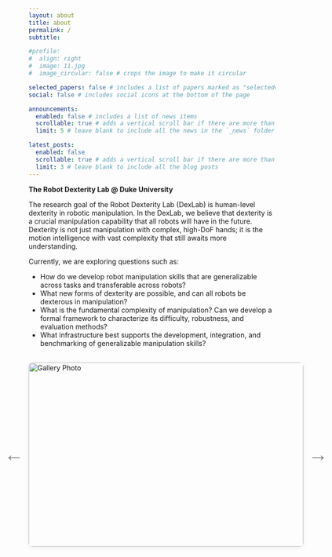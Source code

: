 ```yaml
---
layout: about
title: about
permalink: /
subtitle: 

#profile:
#  align: right
#  image: 11.jpg
#  image_circular: false # crops the image to make it circular

selected_papers: false # includes a list of papers marked as "selected={true}"
social: false # includes social icons at the bottom of the page

announcements:
  enabled: false # includes a list of news items
  scrollable: true # adds a vertical scroll bar if there are more than 3 news items
  limit: 5 # leave blank to include all the news in the `_news` folder

latest_posts:
  enabled: false
  scrollable: true # adds a vertical scroll bar if there are more than 3 new posts items
  limit: 3 # leave blank to include all the blog posts
---
```

**The Robot Dexterity Lab @ Duke University**

The research goal of the Robot Dexterity Lab (DexLab) is human-level dexterity in robotic manipulation. In the DexLab, we believe that dexterity is a crucial manipulation capability that all robots will have in the future. Dexterity is not just manipulation with complex, high-DoF hands; it is the motion intelligence with vast complexity that still awaits more understanding.

Currently, we are exploring questions such as:

- How do we develop robot manipulation skills that are generalizable across tasks and transferable across robots?
- What new forms of dexterity are possible, and can all robots be dexterous in manipulation?
- What is the fundamental complexity of manipulation? Can we develop a formal framework to characterize its difficulty, robustness, and evaluation methods?
- What infrastructure best supports the development, integration, and benchmarking of generalizable manipulation skills?

<br>

<style>
  .gallery-container {
    max-width: 90vw;
    width: 560px;
    margin: auto;
    position: relative;
    height: 375px;
  }
  
  .gallery-slider {
    width: 100%;
    height: 100%;
    position: relative;
    display: flex;
    align-items: center;
    justify-content: center;
  }
  
  .gallery-image {
    width: auto;
    height: 100%;
    max-width: 100%;
    object-fit: contain;
    border-radius: 8px;
    box-shadow: 0 2px 8px rgba(0,0,0,0.08);
    display: block;
  }
  
  .gallery-btn {
    position: absolute;
    top: 50%;
    transform: translateY(-50%);
    background: transparent;
    color: #888;
    border: none;
    font-size: 2.5rem;
    padding: 0 16px;
    cursor: pointer;
    border-radius: 8px;
    height: 60px;
    width: 60px;
    display: flex;
    align-items: center;
    justify-content: center;
    z-index: 2;
    transition: all 0.3s ease;
  }
  
  .gallery-btn:hover {
    background: rgba(0,0,0,0.1);
    color: #555;
  }
  
  .gallery-prev {
    left: -60px;
  }
  
  .gallery-next {
    right: -60px;
  }
  
  .gallery-caption {
    text-align: center;
    margin-top: 10px;
    font-size: 1rem;
    color: #444;
  }
  
  .gallery-dots {
    text-align: center;
    margin-top: 10px;
  }
  
  .gallery-dot {
    display: inline-block;
    width: 10px;
    height: 10px;
    margin: 0 3px;
    border-radius: 50%;
    cursor: pointer;
    transition: background-color 0.3s ease;
  }
  
  /* Responsive breakpoints */
  @media (max-width: 768px) {
    .gallery-container {
      max-width: 95vw;
      width: 100%;
      height: 300px;
    }
    
    .gallery-btn {
      font-size: 2rem;
      height: 50px;
      width: 50px;
    }
    
    .gallery-prev {
      left: -50px;
    }
    
    .gallery-next {
      right: -50px;
    }
    
    .gallery-caption {
      font-size: 0.9rem;
    }
  }
  
  @media (max-width: 480px) {
    .gallery-container {
      max-width: 98vw;
      height: 250px;
    }
    
    .gallery-btn {
      font-size: 1.5rem;
      height: 40px;
      width: 40px;
    }
    
    .gallery-prev {
      left: -40px;
    }
    
    .gallery-next {
      right: -40px;
    }
    
    .gallery-caption {
      font-size: 0.8rem;
    }
  }
</style>

<div class="gallery-container">
  <div class="gallery-slider">
    <button id="gallery-prev" class="gallery-btn gallery-prev">&#8592;</button>
    <img id="gallery-image" class="gallery-image" src="{{ 'assets/img/1.jpg' | relative_url }}" alt="Gallery Photo">
    <button id="gallery-next" class="gallery-btn gallery-next">&#8594;</button>
  </div>
</div>

<div id="gallery-caption" class="gallery-caption"></div>
<div id="gallery-dots" class="gallery-dots"></div>

<script>
  const images = [
    "{{ 'assets/img/img_4229_720.jpg' | relative_url }}",
    "{{ 'assets/img/img_4235_720.jpg' | relative_url }}",
    "{{ 'assets/img/lab_photos/IMG_4391.jpg' | relative_url }}",
    "{{ 'assets/img/lab_photos/IMG_4403.jpg' | relative_url }}",
    "{{ 'assets/img/lab_photos/IMG_4417.jpg' | relative_url }}",
    "{{ 'assets/img/lab_photos/IMG_4419.jpg' | relative_url }}",
    "{{ 'assets/img/lab_photos/IMG_4423.jpg' | relative_url }}",   

  ];
  const captions = [
    "DexLab Pickleball League, Summer 2025 Season",
    "DexLab Pickleball League, Summer 2025 Season",
    "Lab BBQ Party, Summer 2025",
    "Lab BBQ Party, Summer 2025",
    "Lab BBQ Party, Summer 2025",
    "Lab BBQ Party, Summer 2025", 
    "Lab BBQ Party, Summer 2025", 

  ];
  let current = 0;
  const img = document.getElementById('gallery-image');
  const dots = document.getElementById('gallery-dots');
  const caption = document.getElementById('gallery-caption');
  let timer;

  function showImage(idx) {
    img.src = images[idx];
    caption.textContent = captions[idx];
    dots.innerHTML = images.map((_, i) =>
      `<span class="gallery-dot" style="background:${i===idx?'#888':'#ccc'};" onclick="showImage(${i})"></span>`
    ).join('');
    current = idx;
    resetTimer();
  }

  function nextImage() {
    showImage((current+1)%images.length);
  }

  function resetTimer() {
    clearInterval(timer);
    timer = setInterval(nextImage, 3000); // Change image every 2 seconds
  }

  document.getElementById('gallery-prev').onclick = () => showImage((current-1+images.length)%images.length);
  document.getElementById('gallery-next').onclick = () => nextImage();

  window.showImage = showImage;
  showImage(0);
</script>
